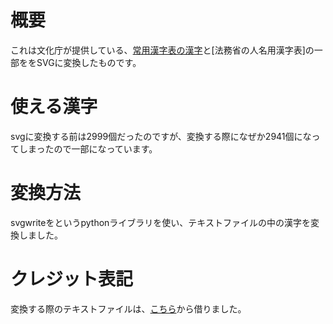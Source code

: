 # 概要
これは文化庁が提供している、[常用漢字表の漢字](https://www.bunka.go.jp/kokugo_nihongo/sisaku/joho/joho/kijun/naikaku/pdf/joyokanjihyo_20101130.pdf)と[法務省の人名用漢字表]の一部ををSVGに変換したものです。
# 使える漢字
svgに変換する前は2999個だったのですが、変換する際になぜか2941個になってしまったので一部になっています。
# 変換方法
svgwriteをというpythonライブラリを使い、テキストファイルの中の漢字を変換しました。
# クレジット表記
変換する際のテキストファイルは、[こちら](https://github.com/vaiorabbit/everyday_use_kanji/tree/master)から借りました。
